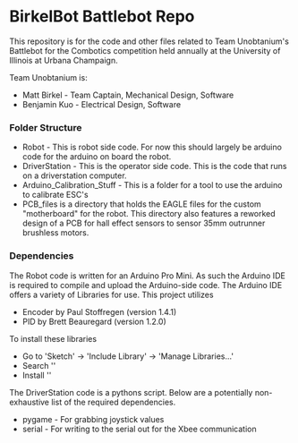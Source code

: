 # BirkelBot Battlebot Repo
This repository is for the code and other files related to Team Unobtanium's Battlebot for the Combotics competition held annually at the University of Illinois at Urbana Champaign.

Team Unobtanium is:
* Matt Birkel - Team Captain, Mechanical Design, Software
* Benjamin Kuo - Electrical Design, Software

### Folder Structure
* Robot - This is robot side code. For now this should largely be arduino code for the arduino on board the robot.
* DriverStation - This is the operator side code. This is the code that runs on a driverstation computer.
* Arduino_Calibration_Stuff - This is a folder for a tool to use the arduino to calibrate ESC's
* PCB_files is a directory that holds the EAGLE files for the custom "motherboard" for the robot. This directory also features a reworked design of a PCB for hall effect sensors to sensor 35mm outrunner brushless motors.

### Dependencies
The Robot code is written for an Arduino Pro Mini. As such the Arduino IDE is required to compile and upload the Arduino-side code. The Arduino IDE offers a variety of Libraries for use. This project utilizes

* Encoder by Paul Stoffregen (version 1.4.1)
* PID by Brett Beauregard (version 1.2.0)

To install these libraries

- Go to 'Sketch' -> 'Include Library' -> 'Manage Libraries...'
- Search '<package-name>'
- Install '<package-name>'

The DriverStation code is a pythons script. Below are a potentially non-exhaustive list of the required dependencies.

* pygame - For grabbing joystick values
* serial - For writing to the serial out for the Xbee communication